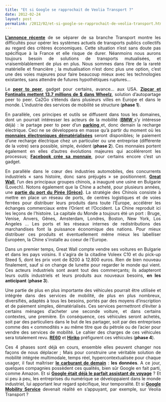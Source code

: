 ```yaml
---
title: "Et si Google se rapprochait de Veolia Transport ?"
date: 2012-02-24
layout: post
permalink: /2012/02/et-si-google-se-rapprochait-de-veolia-transport.html
---
```


<p style="text-align: justify"><strong><a href="http://www.challenges.fr/entreprise/20120217.CHA3363/200-millions-de-pertes-pour-veolia.html">L’annonce récente</a></strong> de se séparer de sa branche Transport montre les difficultés pour opérer les systèmes actuels de transports publics collectifs au regard des critères économiques. Cette situation n’est sans doute pas spécifique à la France et elle risque de durer. Néanmoins nous aurons toujours besoin de solutions de transports mutualisées, et vraisemblablement de plus en plus. Nous sommes dans l’ère de la rareté matérielle et financière ; la mutualisation n’est donc plus une option, c’est une des voies majeures pour faire beaucoup mieux avec les technologies existantes, sans attendre de futures hypothétiques ruptures… </p>  <!--more-->   <p style="text-align: justify">Le <strong><a href="/2012/01/le-nouveau-monde-2012-nm2012-arrive-il-va-en-surprendre-plus-dun.html">peer to peer</a></strong>, gadget pour certains, avance… aux USA. <strong><a href="http://www.xconomy.com/boston/2012/02/22/zipcar-and-fontinalis-bet-13-7m-on-car-sharing-startup-wheelz/">Zipcar et Fontinalis mettent 13.7 millions de $ dans Wheelz</a></strong>, solution d’autopartage peer to peer. Ca2Go s’étends dans plusieurs villes en Europe et dans le monde. L’industrie des services de mobilité se structure (<strong>phase 1</strong>).</p> <p style="text-align: justify">En parallèle, ces principes et outils se diffusent dans tous les domaines, dont un pourrait intéresser les acteurs de la mobilité (<strong><a href="http://www.bmw-i.co.uk/en_gb/mobility-services/#parkatmyhouse">BMW </a></strong>s’y intéresse déjà) : le partage peer to peer d’un <strong><a href="http://www.parkatmyhouse.com/">parking </a></strong>et, donc demain la recharge électrique. Ceci ne se développera en masse qu’à partir du moment où les <strong><a href="/2011/09/transports-mobilites-quelles-sont-les-5-innovations-qui-peuvent-changer-les-comportements-.html">monnaies électroniques dématérialisées</a></strong> seront disponibles; le paiement d’une recharge électrique chez un particulier ou une entreprise (différente de la votre) sera possible, simple, évident (<strong>phase 2</strong>). Ces monnaies portent également en elles d’autres évolutions majeures qui accéléreront les processus; <strong><a href="/2012/02/go-mc-do-ceci-na-rien-avoir-avec-les-transports-ou-la-logistique-pourtant-cela-changera-la-facon-don.html">Facebook crée sa monnaie</a></strong>, pour certains encore c’est un gadget.</p> <p style="text-align: justify">En parallèle dans le cœur des industries automobiles, des concurrents industriels « sans histoire, donc sans préjugés » se positionnent. <strong><a href="http://en.wikipedia.org/wiki/Great_Wall_Motor#cite_note-43">Great Wall</a></strong>, l’un des principaux groupes chinois, a inauguré une usine en Bulgarie (Lovech). Notons également que la Chine a acheté, pour plusieurs années, une <strong><a href="/2010/09/le-port-du-piree-cheval-de-troie-chinois.html">partie du port du Pirée (Grèce)</a></strong>. La stratégie des Chinois consiste à mettre en place un réseau de ports, de centres logistiques et de voies ferrées pour distribuer leurs produits dans toute l’Europe, accélérer les échanges commerciaux entre l’Orient et l’Occident. La Chine reproduit ici les leçons de l'histoire. La capitale du Monde a toujours été un port : Bruge, Venise, Anvers, Gênes, Amsterdam, Londres, Boston, New York, Los Angeles ... Les ports et les réseaux internes de redistributions des marchandises font la puissance économique des nations. Pour mieux distribuer ces produits et éventuellement même mieux les labelliser Européen, la Chine s'installe au coeur de l'Europe.</p> <p style="text-align: justify">Dans un premier temps, Great Wall compte vendre ses voitures en Bulgarie et dans les pays voisins. Il s'agira de la citadine Voleex C10 et du pick-up Steed 5, dont les prix vont de 8200 à 12.800 euros. Rien de bien nouveau finalement, sauf si on change de lunette pour regarder le monde qui vient. Ces acteurs industriels sont avant tout des commerçants; ils adapteront leurs outils industriels et leurs produits aux nouveaux besoins, <strong>en les anticipant</strong> (<strong>phase 3</strong>).</p> <p style="text-align: justify">Une partie de plus en plus importante des véhicules pourrait être utilisée et intégrée dans des services de mobilité, de plus en plus nombreux, diversifiés, adaptés à tous les besoins, portés par des moyens d’inscription et de paiement simples, dématérialisés. Ces services permettront d’éviter à certains ménages d’acheter une seconde voiture, et dans certains contextes, une première. En conséquence, ces véhicules seront achetés, soit par des particuliers dans le but de les partager, soit par des entreprises comme des « commodités » au même titre que du pétrole ou de l’acier pour vendre des services de mobilité. Le cahier des charges de ces véhicules sera totalement revu. <strong><a href="/2012/01/bajaj-re60-contient-les-bases-dun-basculement-vers-de-nouvelles-mobilites.html">RE60</a></strong> et <strong><a href="http://www.hiriko.com/what-is-the-hiriko-project">Hiriko</a></strong> préfigurent ces véhicules (<strong>phase 4</strong>).</p> <p style="text-align: justify">Ces 4 phases sont déjà en cours, ensemble elles peuvent changer nos façons de nous déplacer ; Mais pour construire une véritable solution de mobilité intégrée multimodale, temps réel, hypercontextualisée pour chaque usager, il faut maîtriser <strong><a href="http://ht.ly/9bcv1">le carburant de demain</a></strong> : <strong>les données</strong>. A ce jour, quelques compagnies possèdent ces qualités, bien sûr Google en fait parti, comme Amazon. Et si <strong><a href="/2012/01/google-se-rapproche-un-peu-plus-du-parfait-assistant-de-voyage.html">Google était déjà le parfait assistant de voyage</a></strong> ? Et si peu à peu, les entreprises du numérique se développaient dans le monde industriel, lui apportant leur regard spécifique, leur temporalité. Et si <strong><a href="/2011/07/google-mobility-service-et-si-nous-le-faisions-sans-attendre-.html">Google Mobility Service</a></strong> devenait réalité en s’appuyant, par exemple, sur Veolia Transport ?</p>